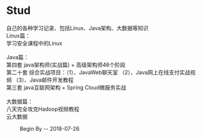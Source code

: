 # Stud
自己的各种学习记录、包括Linux、Java架构、大数据等知识</br>
Linux篇：</br>
学习安全课程中的Linux</br>
</br>
Java篇：</br>
第四套 java架构师(实战篇) + 高级架构师46个阶段</br>
第二十套 综合实战项目：（1）、JavaWeb聊天室 （2）、Java网上在线支付实战视频  （3）、Java邮件开发教程</br>
第三套 java互联网架构 + Spring Cloud微服务实战</br>
</br>
大数据篇：</br>
八天完全攻克Hadoop视频教程</br>
云大数据</br>

 &nbsp;&nbsp;&nbsp;&nbsp;&nbsp;&nbsp; &nbsp;     Begin By -- 2018-07-26
